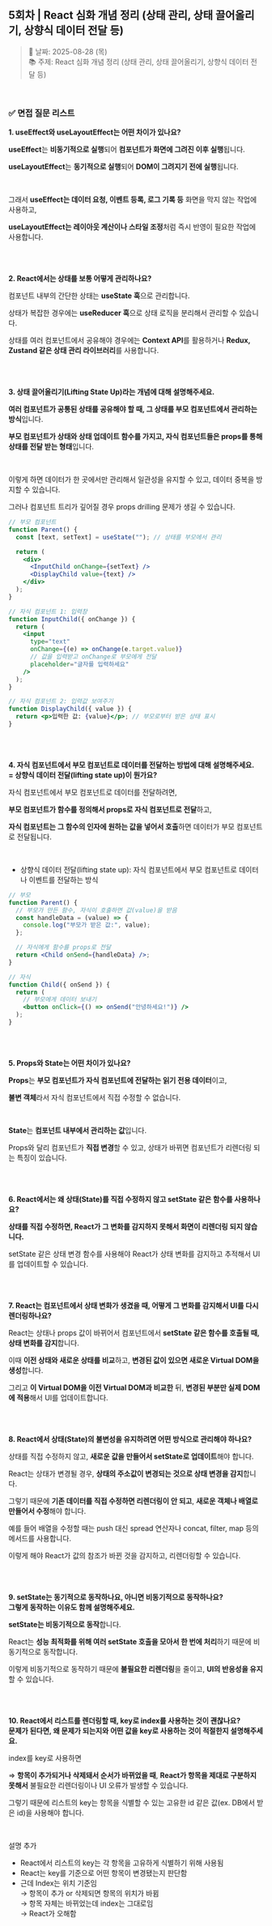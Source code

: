## 5회차 | React 심화 개념 정리 (상태 관리, 상태 끌어올리기, 상향식 데이터 전달 등)

> 📅 날짜: 2025-08-28 (목) <br/>
> 📚 주제: React 심화 개념 정리 (상태 관리, 상태 끌어올리기, 상향식 데이터 전달 등)

<br/>

### ✅ 면접 질문 리스트

**1. useEffect와 useLayoutEffect는 어떤 차이가 있나요?**

**useEffect**는 **비동기적으로 실행**되어 **컴포넌트가 화면에 그려진 이후 실행**됩니다.

**useLayoutEffect**는 **동기적으로 실행**되어 **DOM이 그려지기 전에 실행**됩니다.

<br/>

그래서 **useEffect는 데이터 요청, 이벤트 등록, 로그 기록 등** 화면을 막지 않는 작업에 사용하고,

**useLayoutEffect는 레이아웃 계산이나 스타일 조정**처럼 즉시 반영이 필요한 작업에 사용합니다.

<br/><br/>

**2. React에서는 상태를 보통 어떻게 관리하나요?**

컴포넌트 내부의 간단한 상태는 **useState 훅**으로 관리합니다.

상태가 복잡한 경우에는 **useReducer 훅**으로 상태 로직을 분리해서 관리할 수 있습니다.

상태를 여러 컴포넌트에서 공유해야 경우에는 **Context API**를 활용하거나 **Redux, Zustand 같은 상태 관리 라이브러리**를 사용합니다.

<br/><br/>

**3. 상태 끌어올리기(Lifting State Up)라는 개념에 대해 설명해주세요.**

**여러 컴포넌트가 공통된 상태를 공유해야 할 때, 그 상태를 부모 컴포넌트에서 관리하는 방식**입니다.

**부모 컴포넌트가 상태와 상태 업데이트 함수를 가지고, 자식 컴포넌트들은 props를 통해 상태를 전달 받는 형태**입니다.

<br/>

이렇게 하면 데이터가 한 곳에서만 관리해서 일관성을 유지할 수 있고, 데이터 중복을 방지할 수 있습니다.

그러나 컴포넌트 트리가 깊어질 경우 props drilling 문제가 생길 수 있습니다.

```jsx
// 부모 컴포넌트
function Parent() {
  const [text, setText] = useState(""); // 상태를 부모에서 관리

  return (
    <div>
      <InputChild onChange={setText} />
      <DisplayChild value={text} />
    </div>
  );
}

// 자식 컴포넌트 1: 입력창
function InputChild({ onChange }) {
  return (
    <input
      type="text"
      onChange={(e) => onChange(e.target.value)}
      // 값을 입력받고 onChange로 부모에게 전달
      placeholder="글자를 입력하세요"
    />
  );
}

// 자식 컴포넌트 2: 입력값 보여주기
function DisplayChild({ value }) {
  return <p>입력한 값: {value}</p>; // 부모로부터 받은 상태 표시
}
```

<br/><br/>

**4. 자식 컴포넌트에서 부모 컴포넌트로 데이터를 전달하는 방법에 대해 설명해주세요. <br/> = 상향식 데이터 전달(lifting state up)이 뭔가요?**

자식 컴포넌트에서 부모 컴포넌트로 데이터를 전달하려면,

**부모 컴포넌트가 함수를 정의해서 props로 자식 컴포넌트로 전달**하고,

**자식 컴포넌트는 그 함수의 인자에 원하는 값을 넣어서 호출**하면 데이터가 부모 컴포넌트로 전달됩니다.

<br/>

- 상향식 데이터 전달(lifting state up): 자식 컴포넌트에서 부모 컴포넌트로 데이터나 이벤트를 전달하는 방식

```jsx
// 부모
function Parent() {
  // 부모가 만든 함수, 자식이 호출하면 값(value)을 받음
  const handleData = (value) => {
    console.log("부모가 받은 값:", value);
  };

  // 자식에게 함수를 props로 전달
  return <Child onSend={handleData} />;
}

// 자식
function Child({ onSend }) {
  return (
    // 부모에게 데이터 보내기
    <button onClick={() => onSend("안녕하세요!")} />
  );
}
```

<br/><br/>

**5. Props와 State는 어떤 차이가 있나요?**

**Props**는 **부모 컴포넌트가 자식 컴포넌트에 전달하는 읽기 전용 데이터**이고,

**불변 객체**라서 자식 컴포넌트에서 직접 수정할 수 없습니다.

<br/>

**State**는 **컴포넌트 내부에서 관리하는 값**입니다.

Props와 달리 컴포넌트가 **직접 변경**할 수 있고, 상태가 바뀌면 컴포넌트가 리렌더링 되는 특징이 있습니다.

<br/><br/>

**6. React에서는 왜 상태(State)를 직접 수정하지 않고 setState 같은 함수를 사용하나요?**

**상태를 직접 수정하면, React가 그 변화를 감지하지 못해서 화면이 리렌더링 되지 않습니다.**

setState 같은 상태 변경 함수를 사용해야 React가 상태 변화를 감지하고 추적해서 UI를 업데이트할 수 있습니다.

<br/><br/>

**7. React는 컴포넌트에서 상태 변화가 생겼을 때, 어떻게 그 변화를 감지해서 UI를 다시 렌더링하나요?**

React는 상태나 props 값이 바뀌어서 컴포넌트에서 **setState 같은 함수를 호출될 때, 상태 변화를 감지**합니다.

이때 **이전 상태와 새로운 상태를 비교**하고, **변경된 값이 있으면 새로운 Virtual DOM을 생성**합니다.

그리고 **이 Virtual DOM을 이전 Virtual DOM과 비교한** 뒤, **변경된 부분만 실제 DOM에 적용**해서 UI를 업데이트합니다.

<br/><br/>

**8. React에서 상태(State)의 불변성을 유지하려면 어떤 방식으로 관리해야 하나요?**

상태를 직접 수정하지 않고, **새로운 값을 만들어서 setState로 업데이트**해야 합니다.

React는 상태가 변경될 경우, **상태의 주소값이 변경되는 것으로 상태 변경을 감지**합니다.

그렇기 때문에 **기존 데이터를 직접 수정하면 리렌더링이 안 되고**, **새로운 객체나 배열로 만들어서 수정**해야 합니다.

예를 들어 배열을 수정할 때는 push 대신 spread 연산자나 concat, filter, map 등의 메서드를 사용합니다.

이렇게 해야 React가 값의 참조가 바뀐 것을 감지하고, 리렌더링할 수 있습니다.

<br/><br/>

**9. setState는 동기적으로 동작하나요, 아니면 비동기적으로 동작하나요?**  
 **그렇게 동작하는 이유도 함께 설명해주세요.**

**setState는 비동기적으로 동작**합니다.

React는 **성능 최적화를 위해 여러 setState 호출을 모아서 한 번에 처리**하기 때문에 비동기적으로 동작합니다.

이렇게 비동기적으로 동작하기 때문에 **불필요한 리렌더링**을 줄이고, **UI의 반응성을 유지**할 수 있습니다.

<br/><br/>

**10. React에서 리스트를 렌더링할 때, key로 index를 사용하는 것이 괜찮나요?**  
 **문제가 된다면, 왜 문제가 되는지와 어떤 값을 key로 사용하는 것이 적절한지 설명해주세요.**

index를 key로 사용하면

⇒ **항목이 추가되거나 삭제돼서 순서가 바뀌었을 때**, **React가 항목을 제대로 구분하지 못해서** 불필요한 리렌더링이나 UI 오류가 발생할 수 있습니다.

그렇기 때문에 리스트의 key는 항목을 식별할 수 있는 고유한 id 같은 값(ex. DB에서 받은 id)을 사용해야 합니다.

<br/>

설명 추가

- React에서 리스트의 key는 각 항목을 고유하게 식별하기 위해 사용됨
- React는 key를 기준으로 어떤 항목이 변경됐는지 판단함
- 근데 Index는 위치 기준임  
  → 항목이 추가 or 삭제되면 항목의 위치가 바뀜  
  → 항목 자체는 바뀌었는데 index는 그대로임  
  → React가 오해함

<br/>
